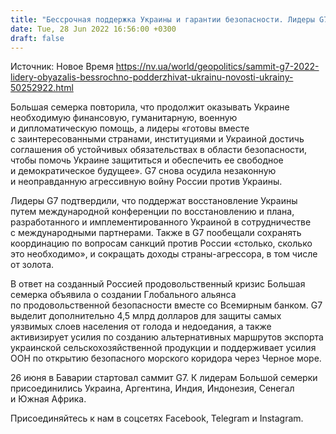 ```yaml
---
title: "Бессрочная поддержка Украины и гарантии безопасности. Лидеры G7 опубликовали коммюнике по итогам саммита"
date: Tue, 28 Jun 2022 16:56:00 +0300
draft: false
---
```

Источник: Новое Время https://nv.ua/world/geopolitics/sammit-g7-2022-lidery-obyazalis-bessrochno-podderzhivat-ukrainu-novosti-ukrainy-50252922.html


Большая семерка повторила, что продолжит оказывать Украине необходимую финансовую, гуманитарную, военную и дипломатическую помощь, а лидеры «готовы вместе с заинтересованными странами, институциями и Украиной достичь соглашения об устойчивых обязательствах в области безопасности, чтобы помочь Украине защититься и обеспечить ее свободное и демократическое будущее». G7 снова осудила незаконную и неоправданную агрессивную войну России против Украины.

Лидеры G7 подтвердили, что поддержат восстановление Украины путем международной конференции по восстановлению и плана, разработанного и имплементированного Украиной в сотрудничестве с международными партнерами. Также в G7 пообещали сохранять координацию по вопросам санкций против России «столько, сколько это необходимо», и сокращать доходы страны-агрессора, в том числе от золота.

В ответ на созданный Россией продовольственный кризис Большая семерка объявила о создании Глобального альянса по продовольственной безопасности вместе со Всемирным банком. G7 выделит дополнительно 4,5 млрд долларов для защиты самых уязвимых слоев населения от голода и недоедания, а также активизирует усилия по созданию альтернативных маршрутов экспорта украинской сельскохозяйственной продукции и поддерживает усилия ООН по открытию безопасного морского коридора через Черное море.

26 июня в Баварии стартовал саммит G7. К лидерам Большой семерки присоединились Украина, Аргентина, Индия, Индонезия, Сенегал и Южная Африка.

Присоединяйтесь к нам в соцсетях Facebook, Telegram и Instagram.
